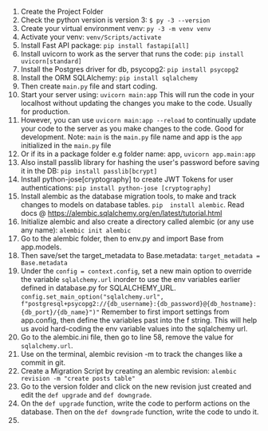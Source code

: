 1. Create the Project Folder
2. Check the python version is version 3:
    `$ py -3 --version`
3. Create your virtual environment venv: 
`py -3 -m venv venv`
4. Activate your venv: `venv/Scripts/activate`
5. Install Fast API package: `pip install fastapi[all]`
6. Install uvicorn to work as the server that runs the code: `pip install uvicorn[standard]`
7. Install the Postgres driver for db, psycopg2: `pip install psycopg2`
8. Install the ORM SQLAlchemy: `pip install sqlalchemy`
9. Then create `main.py` file and start coding.
10. Start your server using: `uvicorn main:app` This will run the code in your localhost without updating the changes 
    you make to the code. Usually for production. 
11. However, you can use `uvicorn main:app --reload` to continually update your code to the server as you make 
   changes to the code. Good for development.
Note: `main` is the `main.py` file name and app is the `app` initialized in the `main.py` file 
12. Or if its in a package folder e.g folder name: app, `uvicorn app.main:app`
13. Also install passlib library for hashing the user's password before saving it in the DB: `pip install passlib[bcrypt]` 
14. Install python-jose[cryptography] to create JWT Tokens for user authentications: `pip install python-jose [cryptography]` 
15. Install alembic as the database migration tools, to make and track changes to models on database tables. `pip 
    install alembic`. Read docs @ https://alembic.sqlalchemy.org/en/latest/tutorial.html 
16. Initialize alembic and also create a directory called alembic (or any use any name): `alembic init alembic` 
17. Go to the alembic folder, then to env.py and import Base from app.models.
18. Then save/set the target_metadata to Base.metadata: `target_metadata = Base.metadata` 
19. Under the `config = context.config`, set a new main option to override the variable `sqlalchemy.url` inorder to 
    use the env variables earlier defined in database.py for SQLALCHEMY_URL.
    `config.set_main_option("sqlalchemy.url", f"postgresql+psycopg2://{db_username}:{db_password}@{db_hostname}:{db_port}/{db_name}")"` 
    Remember to first import settings from app.config, then define the variables past into the f string. This will help us avoid hard-coding the env variable values into the sqlalchemy url.
20. Go to the alembic.ini file, then go to line 58, remove the value for `sqlalchemy.url`. 
21. Use on the terminal, alembic revision -m to track the changes  like a commit in git.
22. Create a Migration Script by creating an alembic revision: `alembic revision -m "create posts table"`
23. Go to the version folder and click on the new revision just created and edit the `def upgrade` and `def downgrade`.
24. On the `def upgrade` function, write the code to perform actions on the database. Then on the `def downgrade` function, write the code to undo it.
25. 
 